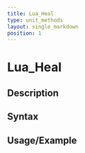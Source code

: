 ```yaml
---
title: Lua_Heal
type: unit_methods
layout: single_markdown
position: 1
---
```


# Lua_Heal

## Description

## Syntax

## Usage/Example


